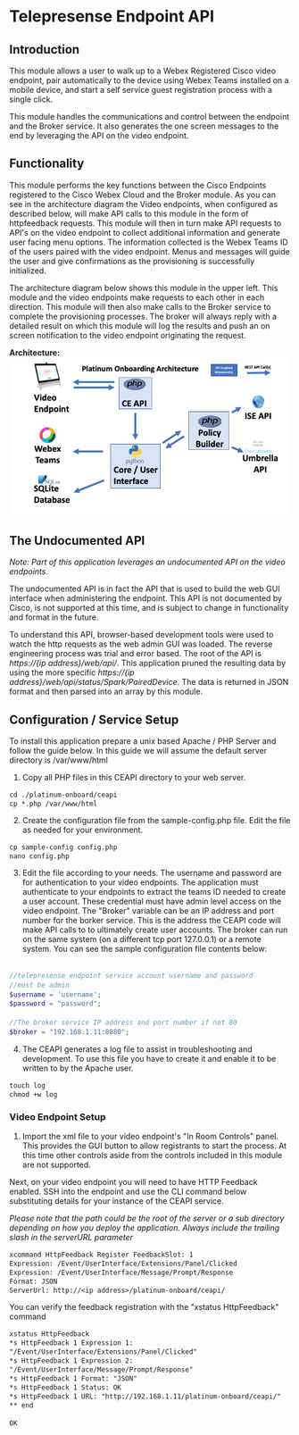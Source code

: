 # Telepresense Endpoint API

## Introduction

This module allows a user to walk up to a Webex Registered Cisco video endpoint, pair automatically
to the device using Webex Teams installed on a mobile device, and start a self service guest registration
process with a single click.  

This module handles the communications and control between the endpoint and the Broker service.  It also
generates the one screen messages to the end by leveraging the API on the video endpoint.

## Functionality

This module performs the key functions between the Cisco Endpoints registered to the Cisco Webex Cloud
and the Broker module.  As you can see in the architecture diagram the Video endpoints, when configured
as described below, will make API calls to this module in the form of httpfeedback requests.  This
module will then in turn make API requests to API's on the video endpoint to collect additional information
and generate user facing menu options.  The information collected is the Webex Teams ID of the users paired
with the video endpoint.  Menus and messages will guide the user and give confirmations as the provisioning
is successfully initialized.  

The architecture diagram below shows this module in the upper left.  This module and the video endpoints
make requests to each other in each direction.  This module will then also make calls to the Broker service
to complete the provisioning processes.  The broker will always reply with a detailed result on which this
module will log the results and push an on screen notification to the video endpoint originating the request.

**Architecture:**
![Architecture](img/architecture.png)

## The Undocumented API

*Note:  Part of this application leverages an undocumented API on the video endpoints.*

The undocumented API is in fact the API that is used to build the web GUI interface when administering
the endpoint.  This API is not documented by Cisco, is not supported at this time, and is subject to change
in functionality and format in the future.

To understand this API, browser-based development tools were used to watch the http requests as the
web admin GUI was loaded.  The reverse engineering process was trial and error based.  The root of the
API is *https://{ip address}/web/api/*.  This application pruned the resulting data by using the more
specific *https://{ip address}/web/api/status/Spark/PairedDevice*.  The data is returned in JSON format
and then parsed into an array by this module.

## Configuration / Service Setup

To install this application prepare a unix based Apache / PHP Server and follow the guide below.
In this guide we will assume the default server directory is /var/www/html

1. Copy all PHP files in this CEAPI directory to your web server.
```
cd ./platinum-onboard/ceapi
cp *.php /var/www/html
```
2. Create the configuration file from the sample-config.php file.  Edit the file
as needed for your environment.
```
cp sample-config config.php
nano config.php
```
3. Edit the file according to your needs.  The username and password are for authentication
to your video endpoints.  The application must authenticate to your endpoints to extract the
teams ID needed to create a user account.  These credential must have admin level access
on the video endpoint.
The "Broker" variable can be an IP address and port number for the borker service.  This is
the address the CEAPI code will make API calls to to ultimately create user accounts.
The broker can run on the same system (on a different tcp port 127.0.0.1) or a remote system.
You can see the sample configuration file contents below:

```php

//telepresense endpoint service account username and password
//must be admin
$username = 'username';  
$password = "password";

//The broker service IP address and port number if not 80
$broker = "192.168.1.11:8080";
```
4. The CEAPI generates a log file to assist in troubleshooting and development. To
use this file you have to create it and enable it to be written to by the Apache user.

```
touch log
chmod +w log
```


### Video Endpoint Setup

1.  Import the xml file to your video endpoint's "In Room Controls" panel.  This
provides the GUI button to allow registrants to start the process.  At this time
other controls aside from the controls included in this module are not supported.


Next, on your video endpoint you will need to have HTTP Feedback enabled.  SSH into
the endpoint and use the CLI command below substituting details for your instance
of the CEAPI service.  

*Please note that the path could be the root of the server or a sub directory
depending on how you deploy the application.  Always include the trailing slash
in the serverURL parameter*

```
xcommand HttpFeedback Register FeedbackSlot: 1
Expression: /Event/UserInterface/Extensions/Panel/Clicked
Expression: /Event/UserInterface/Message/Prompt/Response
Format: JSON
ServerUrl: http://<ip address>/platinum-onboard/ceapi/
```

You can verify the feedback registration with the "xstatus HttpFeedback" command

```
xstatus HttpFeedback
*s HttpFeedback 1 Expression 1: "/Event/UserInterface/Extensions/Panel/Clicked"
*s HttpFeedback 1 Expression 2: "/Event/UserInterface/Message/Prompt/Response"
*s HttpFeedback 1 Format: "JSON"
*s HttpFeedback 1 Status: OK
*s HttpFeedback 1 URL: "http://192.168.1.11/platinum-onboard/ceapi/"
** end

OK
```
